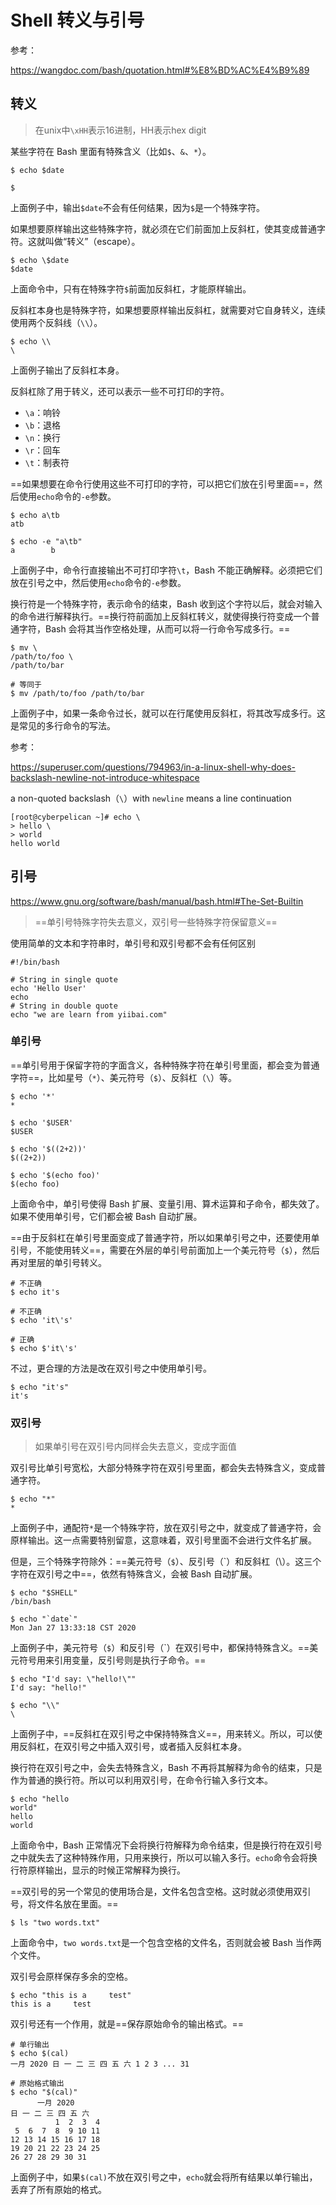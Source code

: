 # Shell 转义与引号

参考：

https://wangdoc.com/bash/quotation.html#%E8%BD%AC%E4%B9%89

## 转义

> 在unix中`\xHH`表示16进制，HH表示hex digit

某些字符在 Bash 里面有特殊含义（比如`$`、`&`、`*`）。

```
$ echo $date

$
```

上面例子中，输出`$date`不会有任何结果，因为`$`是一个特殊字符。

如果想要原样输出这些特殊字符，就必须在它们前面加上反斜杠，使其变成普通字符。这就叫做“转义”（escape）。

```
$ echo \$date
$date
```

上面命令中，只有在特殊字符`$`前面加反斜杠，才能原样输出。

反斜杠本身也是特殊字符，如果想要原样输出反斜杠，就需要对它自身转义，连续使用两个反斜线（`\\`）。

```
$ echo \\
\
```

上面例子输出了反斜杠本身。

反斜杠除了用于转义，还可以表示一些不可打印的字符。

- `\a`：响铃
- `\b`：退格
- `\n`：换行
- `\r`：回车
- `\t`：制表符

==如果想要在命令行使用这些不可打印的字符，可以把它们放在引号里面==，然后使用`echo`命令的`-e`参数。

```
$ echo a\tb
atb

$ echo -e "a\tb"
a        b
```

上面例子中，命令行直接输出不可打印字符`\t`，Bash 不能正确解释。必须把它们放在引号之中，然后使用`echo`命令的`-e`参数。

换行符是一个特殊字符，表示命令的结束，Bash 收到这个字符以后，就会对输入的命令进行解释执行。==换行符前面加上反斜杠转义，就使得换行符变成一个普通字符，Bash 会将其当作空格处理，从而可以将一行命令写成多行。==

```
$ mv \
/path/to/foo \
/path/to/bar

# 等同于
$ mv /path/to/foo /path/to/bar
```

上面例子中，如果一条命令过长，就可以在行尾使用反斜杠，将其改写成多行。这是常见的多行命令的写法。

参考：

https://superuser.com/questions/794963/in-a-linux-shell-why-does-backslash-newline-not-introduce-whitespace

a non-quoted backslash（`\`）with `newline` means a line continuation 

```
[root@cyberpelican ~]# echo \
> hello \
> world
hello world
```

## 引号

https://www.gnu.org/software/bash/manual/bash.html#The-Set-Builtin

> ==单引号特殊字符失去意义，双引号一些特殊字符保留意义==

使用简单的文本和字符串时，单引号和双引号都不会有任何区别

```
#!/bin/bash  

# String in single quote  
echo 'Hello User'  
echo  
# String in double quote  
echo "we are learn from yiibai.com"
```

### 单引号

==单引号用于保留字符的字面含义，各种特殊字符在单引号里面，都会变为普通字符==，比如星号（`*`）、美元符号（`$`）、反斜杠（`\`）等。

```
$ echo '*'
*

$ echo '$USER'
$USER

$ echo '$((2+2))'
$((2+2))

$ echo '$(echo foo)'
$(echo foo)
```

上面命令中，单引号使得 Bash 扩展、变量引用、算术运算和子命令，都失效了。如果不使用单引号，它们都会被 Bash 自动扩展。

==由于反斜杠在单引号里面变成了普通字符，所以如果单引号之中，还要使用单引号，不能使用转义==，需要在外层的单引号前面加上一个美元符号（`$`），然后再对里层的单引号转义。

```
# 不正确
$ echo it's

# 不正确
$ echo 'it\'s'

# 正确
$ echo $'it\'s'
```

不过，更合理的方法是改在双引号之中使用单引号。

```
$ echo "it's"
it's
```

### 双引号

> 如果单引号在双引号内同样会失去意义，变成字面值

双引号比单引号宽松，大部分特殊字符在双引号里面，都会失去特殊含义，变成普通字符。

```
$ echo "*"
*
```

上面例子中，通配符`*`是一个特殊字符，放在双引号之中，就变成了普通字符，会原样输出。这一点需要特别留意，这意味着，双引号里面不会进行文件名扩展。

但是，三个特殊字符除外：==美元符号（`$`）、反引号（`）和反斜杠（\）。这三个字符在双引号之中==，依然有特殊含义，会被 Bash 自动扩展。

```
$ echo "$SHELL"
/bin/bash

$ echo "`date`"
Mon Jan 27 13:33:18 CST 2020
```

上面例子中，美元符号（`$`）和反引号（`）在双引号中，都保持特殊含义。==美元符号用来引用变量，反引号则是执行子命令。==

```
$ echo "I'd say: \"hello!\""
I'd say: "hello!"

$ echo "\\"
\
```

上面例子中，==反斜杠在双引号之中保持特殊含义==，用来转义。所以，可以使用反斜杠，在双引号之中插入双引号，或者插入反斜杠本身。

换行符在双引号之中，会失去特殊含义，Bash 不再将其解释为命令的结束，只是作为普通的换行符。所以可以利用双引号，在命令行输入多行文本。

```
$ echo "hello
world"
hello
world
```

上面命令中，Bash 正常情况下会将换行符解释为命令结束，但是换行符在双引号之中就失去了这种特殊作用，只用来换行，所以可以输入多行。`echo`命令会将换行符原样输出，显示的时候正常解释为换行。

==双引号的另一个常见的使用场合是，文件名包含空格。这时就必须使用双引号，将文件名放在里面。==

```
$ ls "two words.txt"
```

上面命令中，`two words.txt`是一个包含空格的文件名，否则就会被 Bash 当作两个文件。

双引号会原样保存多余的空格。

```
$ echo "this is a     test"
this is a     test
```

双引号还有一个作用，就是==保存原始命令的输出格式。==

```
# 单行输出
$ echo $(cal)
一月 2020 日 一 二 三 四 五 六 1 2 3 ... 31

# 原始格式输出
$ echo "$(cal)"
      一月 2020
日 一 二 三 四 五 六
          1  2  3  4
 5  6  7  8  9 10 11
12 13 14 15 16 17 18
19 20 21 22 23 24 25
26 27 28 29 30 31
```

上面例子中，如果`$(cal)`不放在双引号之中，`echo`就会将所有结果以单行输出，丢弃了所有原始的格式。
